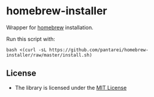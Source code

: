 homebrew-installer
==================

Wrapper for [homebrew](https://github.com/Homebrew/homebrew) installation.

Run this script with:

    bash <(curl -sL https://github.com/pantarei/homebrew-installer/raw/master/install.sh)

License
-------

-   The library is licensed under the [MIT
    License](http://opensource.org/licenses/MIT)
